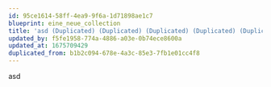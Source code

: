 ```yaml
---
id: 95ce1614-58ff-4ea9-9f6a-1d71898ae1c7
blueprint: eine_neue_collection
title: 'asd (Duplicated) (Duplicated) (Duplicated) (Duplicated) (Duplicated)'
updated_by: f5fe1958-774a-4886-a03e-0b74ece8600a
updated_at: 1675709429
duplicated_from: b1b2c094-678e-4a3c-85e3-7fb1e01cc4f8
---
```

asd